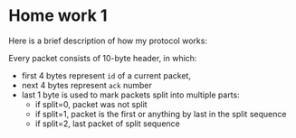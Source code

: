 
# Home work 1

Here is a brief description of how my protocol works:

Every packet consists of 10-byte header, in which: 
- first 4 bytes represent `id` of a current packet,
- next 4 bytes represent `ack` number
- last 1 byte is used to mark packets split into multiple parts:
  + if split=0, packet was not split
  + if split=1, packet is the first or anything by last in the split sequence
  + if split=2, last packet of split sequence
